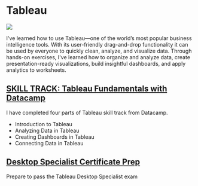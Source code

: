 # Tableau 
<a href="https://public.tableau.com/profile/minji.kim2364#!/" target="_blank">
  <img src=https://img.shields.io/badge/-tableau-E97627?style=for-the-badge&logo=tableau&logoColor=white />
</a>

I've learned how to use Tableau—one of the world’s most popular business intelligence tools. 
With its user-friendly drag-and-drop functionality it can be used by everyone to quickly clean, analyze, and visualize data.
Through hands-on exercises, I've learned how to organize and analyze data, create presentation-ready visualizations, build insightful dashboards, and apply analytics to worksheets. 

## [SKILL TRACK: Tableau Fundamentals with Datacamp](https://github.com/minji-mia/Tableau/tree/main/Datacamp)

I have completed four parts of Tableau skill track from Datacamp.

- Introduction to Tableau
- Analyzing Data in Tableau
- Creating Dashboards in Tableau
- Connecting Data in Tableau

## [Desktop Specialist Certificate Prep](https://github.com/minji-mia/Tableau/tree/main/Desktop%20Specialist%20Certificate%20Prep)
Prepare to pass the Tableau Desktop Specialist exam 
